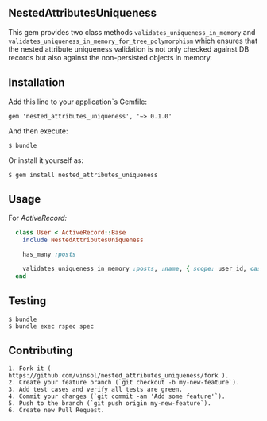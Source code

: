 NestedAttributesUniqueness
-------

This gem provides two class methods `validates_uniqueness_in_memory` and `validates_uniqueness_in_memory_for_tree_polymorphism` which ensures that the nested attribute uniqueness validation is not only checked against DB records but also against the non-persisted objects in memory.

Installation
-------

Add this line to your application`s Gemfile:

```shell
gem 'nested_attributes_uniqueness', '~> 0.1.0'
```

And then execute:

```shell
$ bundle
```

Or install it yourself as:

```shell
$ gem install nested_attributes_uniqueness
```

Usage
-------

For _ActiveRecord:_

```ruby
  class User < ActiveRecord::Base
    include NestedAttributesUniqueness

    has_many :posts

    validates_uniqueness_in_memory :posts, :name, { scope: user_id, case_sensitive: false, error_message: 'message', parent_error_message: 'message' }
  end
```


Testing
-------

```shell
$ bundle
$ bundle exec rspec spec
```

Contributing
-------

```
1. Fork it ( https://github.com/vinsol/nested_attributes_uniqueness/fork ).
2. Create your feature branch (`git checkout -b my-new-feature`).
3. Add test cases and verify all tests are green.
4. Commit your changes (`git commit -am 'Add some feature'`).
5. Push to the branch (`git push origin my-new-feature`).
6. Create new Pull Request.
```

